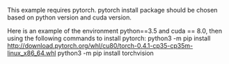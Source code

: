 This example requires pytorch.
pytorch install package should be chosen based on python version and cuda version.

Here is an example of the environment python==3.5 and cuda == 8.0, then using the following commands to install pytorch:
python3 -m pip install http://download.pytorch.org/whl/cu80/torch-0.4.1-cp35-cp35m-linux_x86_64.whl 
python3 -m pip install torchvision